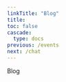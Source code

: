 ```yaml
---
linkTitle: "Blog"
title: 
toc: false
cascade:
  type: docs
previous: /events
next: /chat
---
```


Blog
